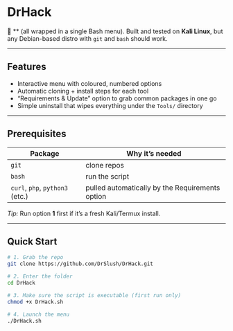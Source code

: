 # DrHack

🚀 ** 
(all wrapped in a single Bash menu). Built and tested on **Kali Linux**, but any
Debian-based distro with `git` and `bash` should work.

---

## Features

- Interactive menu with coloured, numbered options  
- Automatic cloning + install steps for each tool  
- “Requirements & Update” option to grab common packages in one go  
- Simple uninstall that wipes everything under the `Tools/` directory

---

## Prerequisites

| Package | Why it’s needed |
|---------|-----------------|
| `git`   | clone repos      |
| `bash`  | run the script   |
| `curl`, `php`, `python3` (etc.) | pulled automatically by the Requirements option |

*Tip:* Run option **1** first if it’s a fresh Kali/Termux install.

---

## Quick Start

```bash
# 1. Grab the repo
git clone https://github.com/DrSlush/DrHack.git

# 2. Enter the folder
cd DrHack

# 3. Make sure the script is executable (first run only)
chmod +x DrHack.sh

# 4. Launch the menu
./DrHack.sh
